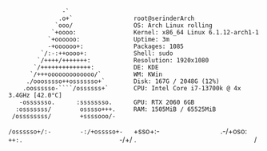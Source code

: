                    -`                 
                  .o+`                 root@serinderArch
                 `ooo/                 OS: Arch Linux rolling
                `+oooo:                Kernel: x86_64 Linux 6.1.12-arch1-1
               `+oooooo:               Uptime: 3m
               -+oooooo+:              Packages: 1085
             `/:-:++oooo+:             Shell: sudo
            `/++++/+++++++:            Resolution: 1920x1080
           `/++++++++++++++:           DE: KDE
          `/+++ooooooooooooo/`         WM: KWin
         ./ooosssso++osssssso+`        Disk: 167G / 2048G (12%)
        .oossssso-````/ossssss+`       CPU: Intel Core i7-13700k @ 4x 3.4GHz [42.0°C]
       -osssssso.      :ssssssso.      GPU: RTX 2060 6GB
      :osssssss/        osssso+++.     RAM: 1505MiB / 65525MiB
     /ossssssss/        +ssssooo/-    
   `/ossssso+/:-        -:/+osssso+-  
  `+sso+:-`                 `.-/+oso: 
 `++:.                           `-/+/
 .`                                 `/


<!---
in-serinder/in-serinder is a ✨ special ✨ repository because its `README.md` (this file) appears on your GitHub profile.
You can click the Preview link to take a look at your changes.
--->

